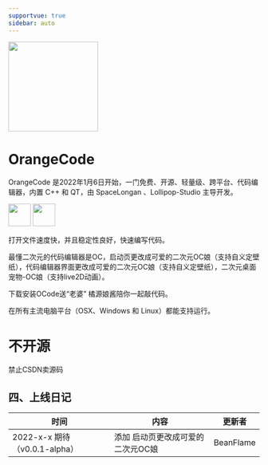 ```yaml
---
supportvue: true
sidebar: auto
---
```


<img src="/orange-code-logo.svg" width = "180" height = "180"/>

# OrangeCode

OrangeCode 是2022年1月6日开始，一门免费、开源、轻量级、跨平台、代码编辑器，内置 C++ 和 QT，由 SpaceLongan 、Lollipop-Studio 主导开发。

<img src="https://space-longan.beanflame.cn/space-longan-logo.svg" width = "45" height = "45"/>

<img src="https://www.lollipopstudio.cn/logo-small.png" width = "45" height = "45"/>

打开文件速度快，并且稳定性良好，快速编写代码。

最懂二次元的代码编辑器是OC，启动页更改成可爱的二次元OC娘（支持自义定壁纸），代码编辑器界面更改成可爱的二次元OC娘（支持自义定壁纸），二次元桌面宠物-OC娘（支持live2D动画）。

下载安装OCode送“老婆” 橘源娘酱陪你一起敲代码。

在所有主流电脑平台（OSX、Windows 和 Linux）都能支持运行。

# 不开源

禁止CSDN卖源码


## 四、上线日记

| 时间       | 内容                                                         | 更新者   |
| ---------- |------------------------------------------------------------ | -------- |
| 2022-x-x 期待（v0.0.1-alpha）| 添加 启动页更改成可爱的二次元OC娘                | BeanFlame |

